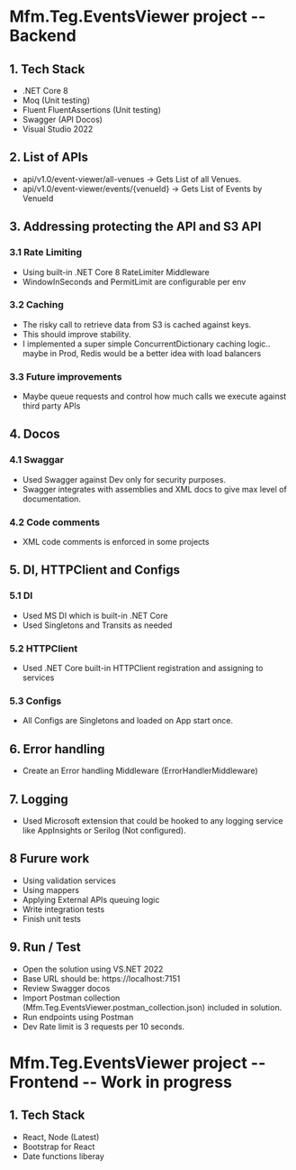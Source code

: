 # Mfm.Teg.EventsViewer project -- Backend

## 1. Tech Stack
- .NET Core 8
- Moq (Unit testing)
- Fluent FluentAssertions (Unit testing)
- Swagger (API Docos)
- Visual Studio 2022

## 2. List of APIs
- api/v1.0/event-viewer/all-venues -> Gets List of all Venues.
- api/v1.0/event-viewer/events/{venueId} -> Gets List of Events by VenueId

## 3. Addressing protecting the API and S3 API
### 3.1 Rate Limiting
- Using built-in .NET Core 8 RateLimiter Middleware
- WindowInSeconds and PermitLimit are configurable per env
### 3.2 Caching
- The risky call to retrieve data from S3 is cached against keys.
- This should improve stability.
- I implemented a super simple ConcurrentDictionary caching logic.. maybe in Prod, Redis would be a better idea with load balancers
### 3.3 Future improvements
- Maybe queue requests and control how much calls we execute against third party APIs

## 4. Docos
### 4.1 Swaggar
- Used Swagger against Dev only for security purposes.
- Swagger integrates with assemblies and XML docs to give max level of documentation.
### 4.2 Code comments
- XML code comments is enforced in some projects

## 5. DI, HTTPClient and Configs
### 5.1 DI
- Used MS DI which is built-in .NET Core
- Used Singletons and Transits as needed
### 5.2 HTTPClient
- Used .NET Core built-in HTTPClient registration and assigning to services
### 5.3 Configs
- All Configs are Singletons and loaded on App start once.

## 6. Error handling
- Create an Error handling Middleware (ErrorHandlerMiddleware)

## 7. Logging
- Used Microsoft extension that could be hooked to any logging service like AppInsights or Serilog (Not configured).

## 8 Furure work
- Using validation services
- Using mappers
- Applying External APIs queuing logic
- Write integration tests
- Finish unit tests

## 9. Run / Test
- Open the solution using VS.NET 2022
- Base URL should be: https://localhost:7151
- Review Swagger docos
- Import Postman collection (Mfm.Teg.EventsViewer.postman_collection.json) included in solution.
- Run endpoints using Postman
- Dev Rate limit is 3 requests per 10 seconds.

# Mfm.Teg.EventsViewer project -- Frontend -- Work in progress
## 1. Tech Stack
- React, Node (Latest)
- Bootstrap for React
- Date functions liberay


